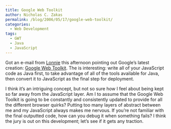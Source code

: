 ```yaml
---
title: Google Web Toolkit
author: Nicholas C. Zakas
permalink: /blog/2006/05/17/google-web-toolkit/
categories:
  - Web Development
tags:
  - GWT
  - Java
  - JavaScript
---
```

Got an e-mail from <a title="Lonnie Best" rel="external" href="http://www.lonniebest.com">Lonnie</a> this afternoon pointing out Google&#8217;s latest creation: <a title="Google Web Toolkit - Build AJAX apps in the Java language" rel="external" href="http://code.google.com/webtoolkit/">Google Web Toolkit</a>. The is interesting: write all of your JavaScript code as Java first, to take advantage of all of the tools available for Java, then convert it to JavaScript as the final step for deployment.

I think it&#8217;s an intriguing concept, but not so sure how I feel about being kept so far away from the JavaScript layer. Am I to assume that the Google Web Toolkit is going to be constantly and consistently updated to provide for all the different browser quirks? Putting too many layers of abstract between me and my JavaScript always makes me nervous. If you&#8217;re not familiar with the final outputted code, how can you debug it when something fails? I think the jury is out on this development; let&#8217;s see if it gets any traction.
